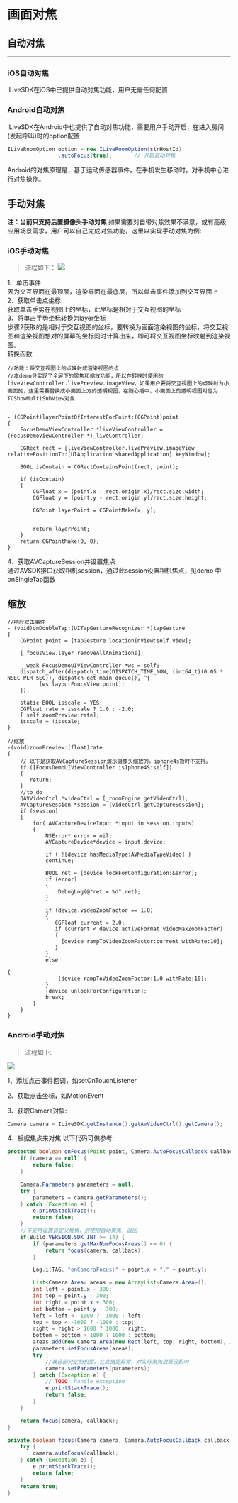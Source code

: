 # 画面对焦

## 自动对焦
------
### iOS自动对焦
iLiveSDK在iOS中已提供自动对焦功能，用户无需任何配置
### Android自动对焦
iLiveSDK在Android中也提供了自动对焦功能，需要用户手动开启，在进入房间(发起呼叫)时的option配置
```java
ILiveRoomOption option = new ILiveRoomOption(strHostId)
                .autoFocus(true);       // 开启自动对焦
```
Android的对焦原理是，基于运动传感器事件，在手机发生移动时，对手机中心进行对焦操作。

## 手动对焦
**注：当前只支持后置摄像头手动对焦**
如果需要对自带对焦效果不满意，或有高级应用场景需求，用户可以自己完成对焦功能，这里以实现手动对焦为例:

### iOS手动对焦
> 流程如下：
![](http://img.blog.csdn.net/20160921185424943)

1、单击事件<br/>
因为交互界面在最顶层，渲染界面在最底层，所以单击事件添加到交互界面上<br/>
2、获取单击点坐标<br/>
获取单击手势在视图上的坐标，此坐标是相对于交互视图的坐标<br/>
3、将单击手势坐标转换为layer坐标<br/>
步骤2获取的是相对于交互视图的坐标，要转换为画面渲染视图的坐标，将交互视图和渲染视图想对的屏幕的坐标同时计算出来，即可将交互视图坐标映射到渲染视图。<br/>
转换函数
```
//功能：将交互视图上的点映射成渲染视图的点
//本demo只实现了全屏下的聚焦和缩放功能，所以在转换时使用的liveViewController.livePreview.imageView，如果用户要将交互视图上的点映射为小画面的，这里需要替换成小画面上方的透明视图，在随心播中，小画面上的透明视图对应为TCShowMultiSubView对象


- (CGPoint)layerPointOfInterestForPoint:(CGPoint)point
{
    FocusDemoViewController *liveViewController = (FocusDemoViewController *)_liveController;

    CGRect rect = [liveViewController.livePreview.imageView relativePositionTo:[UIApplication sharedApplication].keyWindow];

    BOOL isContain = CGRectContainsPoint(rect, point);

    if (isContain)
    {
        CGFloat x = (point.x - rect.origin.x)/rect.size.width;
        CGFloat y = (point.y - rect.origin.y)/rect.size.height;

        CGPoint layerPoint = CGPointMake(x, y);


        return layerPoint;
    }
    return CGPointMake(0, 0);
}
```

4、获取AVCaptureSession并设置焦点<br/>
通过AVSDK接口获取相机session，通过此session设置相机焦点，见demo 中onSingleTap函数<br/>

## 缩放 ##

```
//响应双击事件
- (void)onDoubleTap:(UITapGestureRecognizer *)tapGesture
{
    CGPoint point = [tapGesture locationInView:self.view];

    [_focusView.layer removeAllAnimations];

    __weak FocusDemoUIViewController *ws = self;
    dispatch_after(dispatch_time(DISPATCH_TIME_NOW, (int64_t)(0.05 * NSEC_PER_SEC)), dispatch_get_main_queue(), ^{
          [ws layoutFoucsView:point];
    });

    static BOOL isscale = YES;
    CGFloat rate = isscale ? 1.0 : -2.0;
    [ self zoomPreview:rate];
    isscale = !isscale;
}
```

```
//缩放
-(void)zoomPreview:(float)rate
{
    // 以下是获取AVCaptureSession演示摄像头缩放的。iphone4s暂时不支持。
    if ([FocusDemoUIViewController isIphone4S:self])
    {
       return;
    }
    //to do
    QAVVideoCtrl *videoCtrl = [_roomEngine getVideoCtrl];
    AVCaptureSession *session = [videoCtrl getCaptureSession];
    if (session)
    {
        for( AVCaptureDeviceInput *input in session.inputs)
        {
            NSError* error = nil;
            AVCaptureDevice*device = input.device;

            if ( ![device hasMediaType:AVMediaTypeVideo] )
            continue;

            BOOL ret = [device lockForConfiguration:&error];
            if (error)
            {
                DebugLog(@"ret = %d",ret);
            }

            if (device.videoZoomFactor == 1.0)
            {
               CGFloat current = 2.0;
               if (current < device.activeFormat.videoMaxZoomFactor)
               {
                 [device rampToVideoZoomFactor:current withRate:10];
               }
            }
            else

{
                [device rampToVideoZoomFactor:1.0 withRate:10];
            }
            [device unlockForConfiguration];
            break;
        }
    }
}
```

### Android手动对焦
>流程如下:

![](https://zhaoyang21cn.github.io/ilivesdk_help/readme_img/focus_flow.png)


1、添加点击事件回调，如setOnTouchListener

2、获取点击坐标，如MotionEvent

3、获取Camera对象:

```java
Camera camera = ILiveSDK.getInstance().getAvVideoCtrl().getCamera();
```

4、根据焦点来对焦
以下代码可供参考:
```java
protected boolean onFocus(Point point, Camera.AutoFocusCallback callback) {
    if (camera == null) {
        return false;
    }

    Camera.Parameters parameters = null;
    try {
        parameters = camera.getParameters();
    } catch (Exception e) {
        e.printStackTrace();
        return false;
    }
    //不支持设置自定义聚焦，则使用自动聚焦，返回
    if(Build.VERSION.SDK_INT >= 14) {
        if (parameters.getMaxNumFocusAreas() <= 0) {
            return focus(camera, callback);
        }

        Log.i(TAG, "onCameraFocus:" + point.x + "," + point.y);

        List<Camera.Area> areas = new ArrayList<Camera.Area>();
        int left = point.x - 300;
        int top = point.y - 300;
        int right = point.x + 300;
        int bottom = point.y + 300;
        left = left < -1000 ? -1000 : left;
        top = top < -1000 ? -1000 : top;
        right = right > 1000 ? 1000 : right;
        bottom = bottom > 1000 ? 1000 : bottom;
        areas.add(new Camera.Area(new Rect(left, top, right, bottom), 100));
        parameters.setFocusAreas(areas);
        try {
            //兼容部分定制机型，在此捕捉异常，对实际聚焦效果没影响
            camera.setParameters(parameters);
        } catch (Exception e) {
            // TODO: handle exception
            e.printStackTrace();
            return false;
        }
    }

    return focus(camera, callback);
}

private boolean focus(Camera camera, Camera.AutoFocusCallback callback) {
    try {
        camera.autoFocus(callback);
    } catch (Exception e) {
        e.printStackTrace();
        return false;
    }
    return true;
}
```
